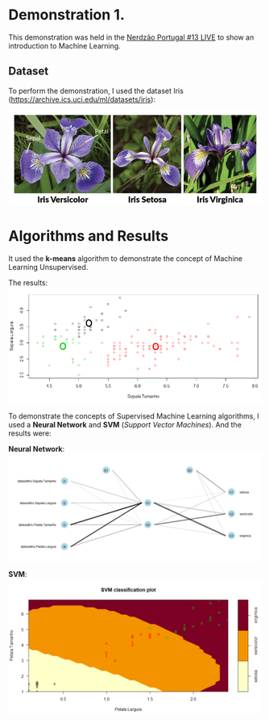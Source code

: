 # Demonstration 1.
This demonstration was held in the [Nerdzão Portugal #13 LIVE](https://www.youtube.com/watch?v=ZXRnLtRPtIg) to show an introduction to Machine Learning. 

## Dataset
To perform the demonstration, I used the dataset Iris (https://archive.ics.uci.edu/ml/datasets/iris): 

![Context Menu](../image/Iris.png)

# Algorithms and Results
It used the **k-means** algorithm to demonstrate the concept of Machine Learning Unsupervised. 

The results: 
![Context Menu](../image/ResultadoKMeans.PNG)

To demonstrate the concepts of Supervised Machine Learning algorithms, I used a **Neural Network** and **SVM** (_Support Vector Machines_). And the results were: 

**Neural Network**: 
![Context Menu](../image/RNA.PNG)


**SVM**:
![Context Menu](../image/ResultadoSVM.PNG)
